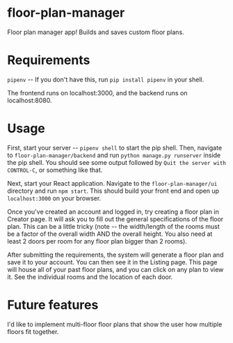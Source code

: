 # floor-plan-manager
Floor plan manager app! Builds and saves custom floor plans.

# Requirements
`pipenv` -- If you don't have this, run `pip install pipenv` in your shell.

The frontend runs on localhost:3000, and the backend runs on localhost:8080.
# Usage
First, start your server -- `pipenv shell` to start the pip shell.  Then, navigate to `floor-plan-manager/backend` and run `python manage.py runserver` inside the pip shell.
You should see some output followed by `Quit the server with CONTROL-C`, or something like that.

Next, start your React application.  Navigate to the `floor-plan-manager/ui` directory and run `npm start`.  This should build your front end and open up `localhost:3000` on your browser.

Once you've created an account and logged in, try creating a floor plan in Creator page.  It will ask you to fill out the general specifications of the floor plan.  This can be a little tricky (note -- the width/length of the rooms must be a factor of the overall width AND the overall height.  You also need at least 2 doors per room for any floor plan bigger than 2 rooms).

After submitting the requirements, the system will generate a floor plan and save it to your account.  You can then see it in the Listing page. 
This page will house all of your past floor plans, and you can click on any plan to view it.  See the individual rooms and the location of each door.
# Future features
I'd like to implement multi-floor floor plans that show the user how multiple floors fit together.
